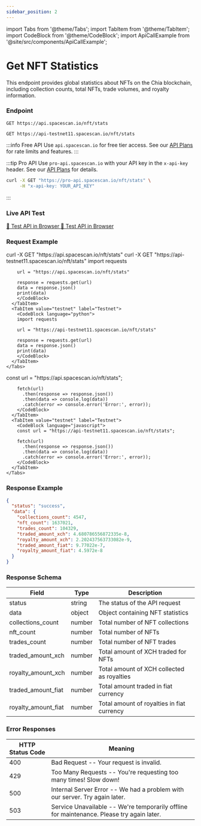 ```yaml
---
sidebar_position: 2
---
```

import Tabs from '@theme/Tabs';
import TabItem from '@theme/TabItem';
import CodeBlock from '@theme/CodeBlock';
import ApiCallExample from '@site/src/components/ApiCallExample';

# Get NFT Statistics

This endpoint provides global statistics about NFTs on the Chia blockchain, including collection counts, total NFTs, trade volumes, and royalty information.

### Endpoint

<Tabs>
  <TabItem value="mainnet" label="Mainnet">

```
GET https://api.spacescan.io/nft/stats
```

  </TabItem>
  <TabItem value="testnet" label="Testnet">

```
GET https://api-testnet11.spacescan.io/nft/stats
```

  </TabItem>
</Tabs>

:::info Free API
Use `api.spacescan.io` for free tier access. See our [API Plans](https://spacescan.io/apis#plans) for rate limits and features.
:::

:::tip Pro API
Use `pro-api.spacescan.io` with your API key in the `x-api-key` header. See our [API Plans](https://spacescan.io/apis#plans) for details.

```bash
curl -X GET "https://pro-api.spacescan.io/nft/stats" \
     -H "x-api-key: YOUR_API_KEY"
```
:::

### Live API Test

<Tabs>
  <TabItem value="mainnet" label="Mainnet">
    <a href="https://api.spacescan.io/nft/stats" target="_blank" rel="noopener noreferrer" className="api-test-button">
      🚀 Test API in Browser
    </a>
  </TabItem>
  <TabItem value="testnet" label="Testnet">
    <a href="https://api-testnet11.spacescan.io/nft/stats" target="_blank" rel="noopener noreferrer" className="api-test-button">
      🚀 Test API in Browser
    </a>
  </TabItem>
</Tabs>

### Request Example

<Tabs>
  <TabItem value="curl" label="cURL">
    <Tabs>
      <TabItem value="mainnet" label="Mainnet">
        <CodeBlock language="bash">
        curl -X GET "https://api.spacescan.io/nft/stats"
        </CodeBlock>
      </TabItem>
      <TabItem value="testnet" label="Testnet">
        <CodeBlock language="bash">
        curl -X GET "https://api-testnet11.spacescan.io/nft/stats"
        </CodeBlock>
      </TabItem>
    </Tabs>
  </TabItem>
  <TabItem value="python" label="Python">
    <Tabs>
      <TabItem value="mainnet" label="Mainnet">
        <CodeBlock language="python">
        import requests

        url = "https://api.spacescan.io/nft/stats"

        response = requests.get(url)
        data = response.json()
        print(data)
        </CodeBlock>
      </TabItem>
      <TabItem value="testnet" label="Testnet">
        <CodeBlock language="python">
        import requests

        url = "https://api-testnet11.spacescan.io/nft/stats"

        response = requests.get(url)
        data = response.json()
        print(data)
        </CodeBlock>
      </TabItem>
    </Tabs>
  </TabItem>
  <TabItem value="javascript" label="JavaScript">
    <Tabs>
      <TabItem value="mainnet" label="Mainnet">
        <CodeBlock language="javascript">
        const url = "https://api.spacescan.io/nft/stats";

        fetch(url)
          .then(response => response.json())
          .then(data => console.log(data))
          .catch(error => console.error('Error:', error));
        </CodeBlock>
      </TabItem>
      <TabItem value="testnet" label="Testnet">
        <CodeBlock language="javascript">
        const url = "https://api-testnet11.spacescan.io/nft/stats";

        fetch(url)
          .then(response => response.json())
          .then(data => console.log(data))
          .catch(error => console.error('Error:', error));
        </CodeBlock>
      </TabItem>
    </Tabs>
  </TabItem>
</Tabs>

### Response Example

```json
{
  "status": "success",
  "data": {
    "collections_count": 4547,
    "nft_count": 1637021,
    "trades_count": 104329,
    "traded_amount_xch": 4.680786556872335e-8,
    "royalty_amount_xch": 2.202437563733082e-9,
    "traded_amount_fiat": 9.77022e-7,
    "royalty_amount_fiat": 4.5972e-8
  }
}
```

### Response Schema

| Field                | Type    | Description                                           |
|---------------------|---------|-------------------------------------------------------|
| status              | string  | The status of the API request                         |
| data                | object  | Object containing NFT statistics                      |
| collections_count   | number  | Total number of NFT collections                       |
| nft_count          | number  | Total number of NFTs                                  |
| trades_count       | number  | Total number of NFT trades                            |
| traded_amount_xch  | number  | Total amount of XCH traded for NFTs                   |
| royalty_amount_xch | number  | Total amount of XCH collected as royalties            |
| traded_amount_fiat | number  | Total amount traded in fiat currency                  |
| royalty_amount_fiat| number  | Total amount of royalties in fiat currency            |

### Error Responses

| HTTP Status Code | Meaning                                                                                   |
|------------------|-------------------------------------------------------------------------------------------|
| 400              | Bad Request -- Your request is invalid.                                                   |
| 429              | Too Many Requests -- You're requesting too many times! Slow down!                         |
| 500              | Internal Server Error -- We had a problem with our server. Try again later.               |
| 503              | Service Unavailable -- We're temporarily offline for maintenance. Please try again later. | 